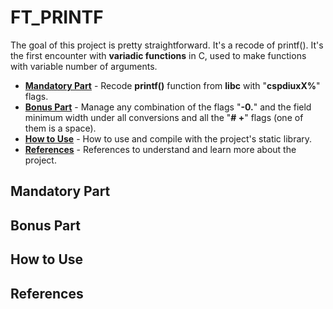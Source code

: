 # FT_PRINTF
The goal of this project is pretty straightforward. It's a recode of printf(). It's the first encounter with **variadic functions** in C, used to make functions with variable number of arguments. 

* [**Mandatory Part**](#Mandatory-Part) - Recode **printf()** function from **libc** with "**cspdiuxX%**" flags.
* [**Bonus Part**](#Bonus-Part) - Manage any combination of the flags "**-0.**" and the field minimum width under all conversions and all the "**# +**" flags (one of them is a space).
* [**How to Use**](#How-to-Use) - How to use and compile with the project's static library.
* [**References**](#References) - References to understand and learn more about the project.

## Mandatory Part

## Bonus Part

## How to Use

## References


